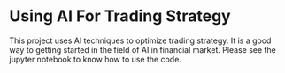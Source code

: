 # Using AI For Trading Strategy
This project uses AI techniques to optimize trading strategy. It is a good way to getting started in the field of AI in financial market.
Please see the jupyter notebook to know how to use the code.
